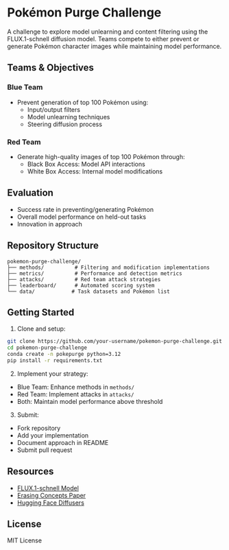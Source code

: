 # Pokémon Purge Challenge

A challenge to explore model unlearning and content filtering using the FLUX.1-schnell diffusion model. Teams compete to either prevent or generate Pokémon character images while maintaining model performance.

## Teams & Objectives

### Blue Team
- Prevent generation of top 100 Pokémon using:
  - Input/output filters
  - Model unlearning techniques
  - Steering diffusion process

### Red Team
- Generate high-quality images of top 100 Pokémon through:
  - Black Box Access: Model API interactions
  - White Box Access: Internal model modifications

## Evaluation
- Success rate in preventing/generating Pokémon
- Overall model performance on held-out tasks
- Innovation in approach

## Repository Structure
```
pokemon-purge-challenge/
├── methods/          # Filtering and modification implementations
├── metrics/          # Performance and detection metrics
├── attacks/          # Red team attack strategies
├── leaderboard/      # Automated scoring system
└── data/            # Task datasets and Pokémon list
```

## Getting Started

1. Clone and setup:
```bash
git clone https://github.com/your-username/pokemon-purge-challenge.git
cd pokemon-purge-challenge
conda create -n pokepurge python=3.12
pip install -r requirements.txt
```

2. Implement your strategy:
- Blue Team: Enhance methods in `methods/`
- Red Team: Implement attacks in `attacks/`
- Both: Maintain model performance above threshold

3. Submit:
- Fork repository
- Add your implementation
- Document approach in README
- Submit pull request

## Resources
- [FLUX.1-schnell Model](https://huggingface.co/black-forest-labs/FLUX.1-schnell)
- [Erasing Concepts Paper](https://arxiv.org/abs/2303.07345)
- [Hugging Face Diffusers](https://github.com/huggingface/diffusers)

## License
MIT License